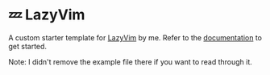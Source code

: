 # 💤 LazyVim

A custom starter template for [LazyVim](https://github.com/LazyVim/LazyVim) by me.
Refer to the [documentation](https://lazyvim.github.io/installation) to get started.

Note: I didn't remove the example file there if you want to read through it.
